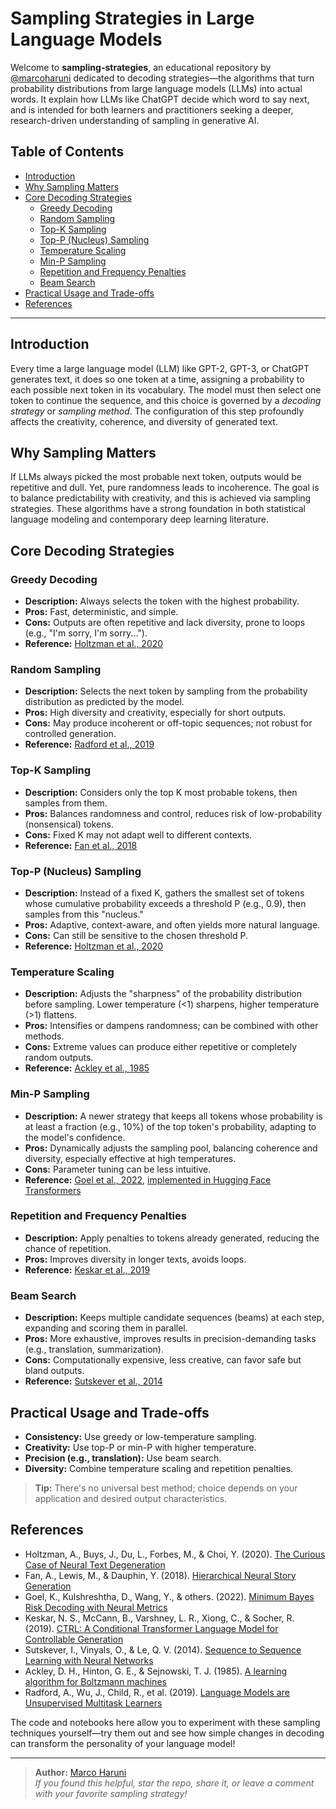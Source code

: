 # Sampling Strategies in Large Language Models

Welcome to **sampling-strategies**, an educational repository by [@marcoharuni](https://github.com/marcoharuni) dedicated to decoding strategies—the algorithms that turn probability distributions from large language models (LLMs) into actual words. It explain how LLMs like ChatGPT decide which word to say next, and is intended for both learners and practitioners seeking a deeper, research-driven understanding of sampling in generative AI.

## Table of Contents

- [Introduction](#introduction)
- [Why Sampling Matters](#why-sampling-matters)
- [Core Decoding Strategies](#core-decoding-strategies)
    - [Greedy Decoding](#greedy-decoding)
    - [Random Sampling](#random-sampling)
    - [Top-K Sampling](#top-k-sampling)
    - [Top-P (Nucleus) Sampling](#top-p-nucleus-sampling)
    - [Temperature Scaling](#temperature-scaling)
    - [Min-P Sampling](#min-p-sampling)
    - [Repetition and Frequency Penalties](#repetition-and-frequency-penalties)
    - [Beam Search](#beam-search)
- [Practical Usage and Trade-offs](#practical-usage-and-trade-offs)
- [References](#references)

---

## Introduction

Every time a large language model (LLM) like GPT-2, GPT-3, or ChatGPT generates text, it does so one token at a time, assigning a probability to each possible next token in its vocabulary. The model must then select one token to continue the sequence, and this choice is governed by a *decoding strategy* or *sampling method*. The configuration of this step profoundly affects the creativity, coherence, and diversity of generated text.

## Why Sampling Matters

If LLMs always picked the most probable next token, outputs would be repetitive and dull. Yet, pure randomness leads to incoherence. The goal is to balance predictability with creativity, and this is achieved via sampling strategies. These algorithms have a strong foundation in both statistical language modeling and contemporary deep learning literature.

## Core Decoding Strategies

### Greedy Decoding

- **Description:** Always selects the token with the highest probability.
- **Pros:** Fast, deterministic, and simple.
- **Cons:** Outputs are often repetitive and lack diversity, prone to loops (e.g., "I'm sorry, I'm sorry...").
- **Reference:** [Holtzman et al., 2020](https://arxiv.org/abs/1904.09751)

### Random Sampling

- **Description:** Selects the next token by sampling from the probability distribution as predicted by the model.
- **Pros:** High diversity and creativity, especially for short outputs.
- **Cons:** May produce incoherent or off-topic sequences; not robust for controlled generation.
- **Reference:** [Radford et al., 2019](https://cdn.openai.com/better-language-models/language_models_are_unsupervised_multitask_learners.pdf)

### Top-K Sampling

- **Description:** Considers only the top K most probable tokens, then samples from them.
- **Pros:** Balances randomness and control, reduces risk of low-probability (nonsensical) tokens.
- **Cons:** Fixed K may not adapt well to different contexts.
- **Reference:** [Fan et al., 2018](https://arxiv.org/abs/1805.04833)

### Top-P (Nucleus) Sampling

- **Description:** Instead of a fixed K, gathers the smallest set of tokens whose cumulative probability exceeds a threshold P (e.g., 0.9), then samples from this "nucleus."
- **Pros:** Adaptive, context-aware, and often yields more natural language.
- **Cons:** Can still be sensitive to the chosen threshold P.
- **Reference:** [Holtzman et al., 2020](https://arxiv.org/abs/1904.09751)

### Temperature Scaling

- **Description:** Adjusts the "sharpness" of the probability distribution before sampling. Lower temperature (<1) sharpens, higher temperature (>1) flattens.
- **Pros:** Intensifies or dampens randomness; can be combined with other methods.
- **Cons:** Extreme values can produce either repetitive or completely random outputs.
- **Reference:** [Ackley et al., 1985](https://www.sciencedirect.com/science/article/pii/0167278985900871)

### Min-P Sampling

- **Description:** A newer strategy that keeps all tokens whose probability is at least a fraction (e.g., 10%) of the top token's probability, adapting to the model's confidence.
- **Pros:** Dynamically adjusts the sampling pool, balancing coherence and diversity, especially effective at high temperatures.
- **Cons:** Parameter tuning can be less intuitive.
- **Reference:** [Goel et al., 2022](https://arxiv.org/abs/2206.06946), [implemented in Hugging Face Transformers](https://huggingface.co/docs/transformers/main/en/main_classes/text_generation#transformers.MinLengthLogitsProcessor)

### Repetition and Frequency Penalties

- **Description:** Apply penalties to tokens already generated, reducing the chance of repetition.
- **Pros:** Improves diversity in longer texts, avoids loops.
- **Reference:** [Keskar et al., 2019](https://arxiv.org/abs/1909.05858)

### Beam Search

- **Description:** Keeps multiple candidate sequences (beams) at each step, expanding and scoring them in parallel.
- **Pros:** More exhaustive, improves results in precision-demanding tasks (e.g., translation, summarization).
- **Cons:** Computationally expensive, less creative, can favor safe but bland outputs.
- **Reference:** [Sutskever et al., 2014](https://papers.nips.cc/paper/2014/hash/a14ac55a4f27472c5d894ec1c3c743d2-Abstract.html)

## Practical Usage and Trade-offs

- **Consistency:** Use greedy or low-temperature sampling.
- **Creativity:** Use top-P or min-P with higher temperature.
- **Precision (e.g., translation):** Use beam search.
- **Diversity:** Combine temperature scaling and repetition penalties.

> **Tip:** There's no universal best method; choice depends on your application and desired output characteristics.

## References

- Holtzman, A., Buys, J., Du, L., Forbes, M., & Choi, Y. (2020). [The Curious Case of Neural Text Degeneration](https://arxiv.org/abs/1904.09751)
- Fan, A., Lewis, M., & Dauphin, Y. (2018). [Hierarchical Neural Story Generation](https://arxiv.org/abs/1805.04833)
- Goel, K., Kulshreshtha, D., Wang, Y., & others. (2022). [Minimum Bayes Risk Decoding with Neural Metrics](https://arxiv.org/abs/2206.06946)
- Keskar, N. S., McCann, B., Varshney, L. R., Xiong, C., & Socher, R. (2019). [CTRL: A Conditional Transformer Language Model for Controllable Generation](https://arxiv.org/abs/1909.05858)
- Sutskever, I., Vinyals, O., & Le, Q. V. (2014). [Sequence to Sequence Learning with Neural Networks](https://papers.nips.cc/paper/2014/hash/a14ac55a4f27472c5d894ec1c3c743d2-Abstract.html)
- Ackley, D. H., Hinton, G. E., & Sejnowski, T. J. (1985). [A learning algorithm for Boltzmann machines](https://www.sciencedirect.com/science/article/pii/0167278985900871)
- Radford, A., Wu, J., Child, R., et al. (2019). [Language Models are Unsupervised Multitask Learners](https://cdn.openai.com/better-language-models/language_models_are_unsupervised_multitask_learners.pdf)



The code and notebooks here allow you to experiment with these sampling techniques yourself—try them out and see how simple changes in decoding can transform the personality of your language model!

---

> **Author:** [Marco Haruni](https://github.com/marcoharuni)  
> *If you found this helpful, star the repo, share it, or leave a comment with your favorite sampling strategy!*
